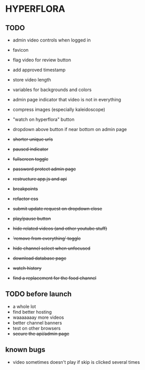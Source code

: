 # HYPERFLORA

## TODO
- admin video controls when logged in
- favicon
- flag video for review button
- add approved timestamp
- store video length
- variables for backgrounds and colors
- admin page indicator that video is not in everything
- compress images (especially kaleidoscope)
- "watch on hyperflora" button
- dropdown above button if near bottom on admin page

- ~~shorter unique urls~~
- ~~paused indicator~~
- ~~fullscreen toggle~~
- ~~password protect admin page~~
- ~~restructure app.js and api~~
- ~~breakpoints~~
- ~~refactor css~~
- ~~submit update request on dropdown close~~
- ~~play/pause button~~
- ~~hide related videos (and other youtube stuff)~~
- ~~'remove from everything' toggle~~
- ~~hide channel select when unfocused~~
- ~~download database page~~
- ~~watch history~~
- ~~find a replacement for the food channel~~

## TODO before launch
- a whole lot
- find better hosting
- waaaaaaay more videos
- better channel banners
- test on other browsers
- ~~secure the api/admin page~~

## known bugs
- video sometimes doesn't play if skip is clicked several times
